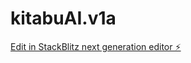 # kitabuAI.v1a

[Edit in StackBlitz next generation editor ⚡️](https://stackblitz.com/~/github.com/samora254/kitabuAI.v1a)